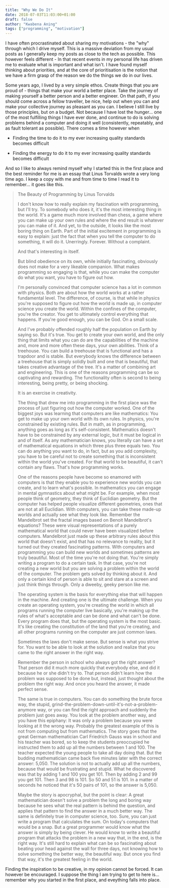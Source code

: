 ```yaml
---
title: "Why We Do It"
date: 2018-07-03T11:03:00+01:00
draft: false
author: "Kwabena Aning"
tags: ["programming", "motivation"]
---
```


I have often procrastinated about sharing my motivations - the "why" through which I drive myself. This is a massive deviation from my usual posts as I generally keep my posts as close to the tech as possible. This however feels different - In that recent events in my personal life has driven me to evaluate what is important and what isn't. I have found myself thinking about priorities, and at the core of prioritisation is the notion that we have a firm grasp of the reason we do the things we do in our lives.

Some years ago, I lived by a very simple ethos. Create things that you are proud of - things that make your world a better place. Take the journey of making yourself a better person and a better engineer. On that path, if you should come across a fellow traveller, be nice, help out when you can and make your collective journey as pleasant as you can. I believe I still live by those principles, but on a budget. Not because I have lost the hunger... one of the most fulfilling things I have ever done, and continue to do is solving problems behind a computer and doing it well (consistently, repeatably, and as fault tolerant as possible). There comes a time however when 
 * Finding the time to do it to my ever increasing quality standards becomes difficult

 * Finding the energy to do it to my ever increasing quality standards becomes difficult

And so I like to always remind myself why I started this in the first place and the best reminder for me is an essay that Linus Torvalds wrote a very long time ago. I keep a copy with me and from time to time I read it to remember... it goes like this.



> The Beauty of Programming
> by Linus Torvalds
>
>I don't know how to really explain my fascination with programming, but I'll try. To somebody who does it, it's the most interesting thing in the world. It's a game much more involved than chess, a game where you can make up your own rules and where the end result is whatever you can make of it. And yet, to the outside, it looks like the most boring thing on Earth. Part of the initial excitement in programming is easy to explain: just the fact that when you tell the computer to do something, it will do it. Unerringly. Forever. Without a complaint.
>
> And that's interesting in itself.
>
> But blind obedience on its own, while initially fascinating, obviously does not make for a very likeable companion. What makes programming so engaging is that, while you can make the computer do what you want, you have to figure out how.
>
> I'm personally convinced that computer science has a lot in common with physics. Both are about how the world works at a rather fundamental level. The difference, of course, is that while in physics you're supposed to figure out how the world is made up, in computer science you create the world. Within the confines of the computer, you're the creator. You get to ultimately control everything that happens. If you're good enough, you can be God. On a small scale.
>
> And I've probably offended roughly half the population on Earth by saying so. But it's true. You get to create your own world, and the only thing that limits what you can do are the capabilities of the machine and, more and more often these days, your own abilities. Think of a treehouse. You can build a treehouse that is functional and has a trapdoor and is stable. But everybody knows the difference between a treehouse that is simply solidly built and one that is beautiful, that takes creative advantage of the tree. It's a matter of combining art and engineering. This is one of the reasons programming can be so captivating and rewarding. The functionality often is second to being interesting, being pretty, or being shocking.
>
> It is an exercise in creativity.
>
>The thing that drew me into programming in the first place was the process of just figuring out how the computer worked. One of the biggest joys was learning that computers are like mathematics: You get to make up your own world with its own rules. In physics, you're constrained by existing rules. But in math, as in programming, anything goes as long as it's self-consistent. Mathematics doesn't have to be constrained by any external logic, but it must be logical in and of itself. As any mathematician knows, you literally can have a set of mathematical equations in which three plus three equals two. You can do anything you want to do, in fact, but as you add complexity, you have to be careful not to create something that is inconsistent within the world you've created. For that world to be beautiful, it can't contain any flaws. That's how programming works.
>
> One of the reasons people have become so enamored with computers is that they enable you to experience new worlds you can create, and to learn what's possible. In mathematics you can engage in mental gymnastics about what might be. For example, when most people think of geometry, they think of Euclidian geometry. But the computer has helped people visualize different geometries, ones that are not at all Euclidian. With computers, you can take these made-up worlds and actually see what they look like. Remember the Mandelbrot set the fractal images based on Benoit Mandelbrot's equations? These were visual representations of a purely mathematical world that could never have been visualized before computers. Mandelbrot just made up these arbitrary rules about this world that doesn't exist, and that has no relevance to reality, but it turned out they created fascinating patterns. With computers and programming you can build new worlds and sometimes patterns are truly beautiful. Most of the time you're not doing that. You're simply writing a program to do a certain task. In that case, you're not creating a new world but you are solving a problem within the world of the computer. The problem gets solved by thinking about it. And only a certain kind of person is able to sit and stare at a screen and just think things through. Only a dweeby, geeky person like me.

> The operating system is the basis for everything else that will happen in the machine. And creating one is the ultimate challenge. When you create an operating system, you're creating the world in which all programs running the computer live basically, you're making up the rules of what's acceptable and can be done and what can't be done. Every program does that, but the operating system is the most basic. It's like creating the constitution of the land that you're creating, and all other programs running on the computer are just common laws.
> 
> Sometimes the laws don't make sense. But sense is what you strive for. You want to be able to look at the solution and realize that you came to the right answer in the right way.
> 
> Remember the person in school who always got the right answer? That person did it much more quickly that everybody else, and did it because he or she didn't try to. That person didn't learn how the problem was supposed to be done but, instead, just thought about the problem the right way. And once you heard the answer, it made perfect sense.
> 
> The same is true in computers. You can do something the brute force way, the stupid, grind-the-problem-down-until-it's-not-a-problem-anymore way, or you can find the right approach and suddenly the problem just goes away. You look at the problem another way, and you have this epiphany: It was only a problem because you were looking at it the wrong way. Probably the greatest example of this is not from computing but from mathematics. The story goes that the great German mathematician Carl Friedrich Gauss was in school and his teacher was bored, so to keep the students preoccupied he instructed them to add up all the numbers between 1 and 100. The teacher expected the young people to take all day doing that. But the budding mathematician came back five minutes later with the correct answer: 5,050. The solution is not to actually add up all the numbers, because that would be frustrating and stupid. What he discovered was that by adding 1 and 100 you get 101. Then by adding 2 and 99 you get 101. Then 3 and 98 is 101. So 50 and 51 is 101. In a matter of seconds he noticed that it's 50 pairs of 101, so the answer is 5,050.
>
> Maybe the story is apocryphal, but the point is clear: A great mathematician doesn't solve a problem the long and boring way because he sees what the real pattern is behind the question, and applies that pattern to find the answer in a much better way. The same is definitely true in computer science, too. Sure, you can just write a program that calculates the sum. On today's computers that would be a snap. But a great programmer would know what the answer is simply by being clever. He would know to write a beautiful program that attacks the problem in a new way that, in the end, is the right way. It's still hard to explain what can be so fascinating about beating your head against the wall for three days, not knowing how to solve something the better way, the beautiful way. But once you find that way, it's the greatest feeling in the world.

Finding the inspiration to be creative, in my opinion cannot be forced. It can however be encouraged. I suppose the thing I am trying to get to here is... remember why you started in the first place, and eveything falls into place.
